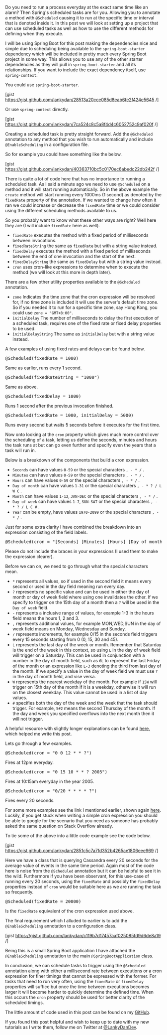 Do you need to run a process everyday at the exact same time like an alarm? Then Spring's scheduled tasks are for you. Allowing you to annotate a method with <code>@Scheduled</code> causing it to run at the specific time or interval that is denoted inside it. In this post we will look at setting up a project that can use scheduled tasks as well as how to use the different methods for defining when they execute.

I will be using Spring Boot for this post making the dependencies nice and simple due to scheduling being available to the <code>spring-boot-starter</code> dependency which will be included in pretty much every Spring Boot project in some way. This allows you to use any of the other starter dependencies as they will pull in <code>spring-boot-starter</code> and all its relationships. If you want to include the exact dependency itself, use <code>spring-context</code>.

You could use <code>spring-boot-starter</code>.

[gist https://gist.github.com/lankydan/28513a20cce085d8eab6fe2f424e5645 /]

Or use <code>spring-context</code> directly.

[gist https://gist.github.com/lankydan/7ca524c8c5a8f4d4c6052752c9af020f /]

Creating a scheduled task is pretty straight forward. Add the <code>@Scheduled</code> annotation to any method that you wish to run automatically and include <code>@EnableScheduling</code> in a configuration file.

So for example you could have something like the below.

[gist https://gist.github.com/lankydan/40363710bc5c0170ec6abedc22db242f /]

There is quite a lot of code here that has no importance to running a scheduled task. As I said a minute ago we need to use <code>@Scheduled</code> on a method and it will start running automatically. So in the above example the <code>create</code> method will start running every 1000ms (1 second) as denoted by the <code>fixedRate</code> property of the annotation. If we wanted to change how often it ran we could increase or decrease the <code>fixedRate</code> time or we could consider using the different scheduling methods available to us.

So you probably want to know what these other ways are right? Well here they are (I will include <code>fixedRate</code> here as well).
<ul>
	<li><code>fixedRate</code> executes the method with a fixed period of milliseconds between invocations.</li>
	<li><code>fixedRateString</code> the same as <code>fixedRate</code> but with a string value instead.</li>
	<li><code>fixedDelay</code> executes the method with a fixed period of milliseconds between the end of one invocation and the start of the next.</li>
	<li><code>fixedDelayString</code> the same as <code>fixedDelay</code> but with a string value instead.</li>
	<li><code>cron</code> uses cron-like expressions to determine when to execute the method (we will look at this more in depth later).</li>
</ul>
There are a few other utility properties available to the <code>@Scheduled</code> annotation.
<ul>
	<li><code>zone</code> Indicates the time zone that the cron expression will be resolved for, if no time zone is included it will use the server's default time zone. So if you needed it to run for a specific time zone, say Hong Kong, you could use <code>zone = "GMT+8:00"</code>.</li>
	<li><code>initialDelay</code> The number of milliseconds to delay the first execution of a scheduled task, requires one of the fixed rate or fixed delay properties to be used.</li>
	<li><code>initialDelayString</code> The same as <code>initialDelay</code> but with a string value instead.</li>
</ul>
A few examples of using fixed rates and delays can be found below.
<pre>@Scheduled(fixedRate = 1000)
</pre>
Same as earlier, runs every 1 second.
<pre>@Scheduled(fixedRateString = "1000")
</pre>
Same as above.
<pre>@Scheduled(fixedDelay = 1000)
</pre>
Runs 1 second after the previous invocation finished.
<pre>@Scheduled(fixedRate = 1000, initialDelay = 5000)
</pre>
Runs every second but waits 5 seconds before it executes for the first time.

Now onto looking at the <code>cron</code> property which gives much more control over the scheduling of a task, letting us define the seconds, minutes and hours the task runs at but can go even further and specify even the years that a task will run in.

Below is a breakdown of the components that build a cron expression.
<ul>
	<li><code>Seconds</code> can have values <code>0-59</code> or the special characters <code>, - * /</code> .</li>
	<li><code>Minutes</code> can have values <code>0-59</code> or the special characters <code>, - * /</code> .</li>
	<li><code>Hours</code> can have values <code>0-59</code> or the special characters <code>, - * /</code> .</li>
	<li><code>Day of month</code> can have values <code>1-31</code> or the special characters <code>, - * ? / L W C</code> .</li>
	<li><code>Month</code> can have values <code>1-12</code>, <code>JAN-DEC</code> or the special characters <code>, - * /</code> .</li>
	<li><code>Day of week</code> can have values <code>1-7</code>, <code>SUN-SAT</code> or the special characters <code>, - * ? / L C #</code> .</li>
	<li><code>Year</code> can be empty, have values <code>1970-2099</code> or the special characters <code>, - * /</code> .</li>
</ul>
Just for some extra clarity I have combined the breakdown into an expression consisting of the field labels.
<pre>@Scheduled(cron = "[Seconds] [Minutes] [Hours] [Day of month] [Month] [Day of week] [Year]")
</pre>
Please do not include the braces in your expressions (I used them to make the expression clearer).

Before we can on, we need to go through what the special characters mean.
<ul>
	<li><code>*</code> represents all values, so if used in the second field it means every second or used in the day field meaning run every day.</li>
	<li><code>?</code> represents no specific value and can be used in either the day of month or day of week field where using one invalidates the other. If we specify to trigger on the 15th day of a month then a <code>?</code> will be used in the <code>Day of week</code> field.</li>
	<li><code>-</code> represents a inclusive range of values, for example 1-3 in the hours field means the hours 1, 2 and 3.</li>
	<li><code>,</code> represents additional values, for example MON,WED,SUN in the day of week field means on Monday, Wednesday and Sunday.</li>
	<li><code>/</code> represents increments, for example 0/15 in the seconds field triggers every 15 seconds starting from 0 (0, 15, 30 and 45).</li>
	<li><code>L</code> represents the last day of the week or month. Remember that Saturday is the end of the week in this context, so using <code>L</code> in the day of week field will trigger on a Saturday. This can be used in conjunction with a number in the day of month field, such as <code>6L</code> to represent the last Friday of the month or an expression like <code>L-3</code> denoting the third from last day of the month. If we specify a value in the day of week field we must use <code>?</code> in the day of month field, and vise versa.</li>
	<li><code>W</code> represents the nearest weekday of the month. For example if <code>15W</code> will trigger on 15th day of the month if it is a weekday, otherwise it will run on the closest weekday. This value cannot be used in a list of day values.</li>
	<li><code>#</code> specifies both the day of the week and the week that the task should trigger. For example, <code>5#2</code> means the second Thursday of the month. If the day and week you specified overflows into the next month then it will not trigger.</li>
</ul>
A helpful resource with slightly longer explanations can be found <a href="http://www.quartz-scheduler.org/documentation/quartz-2.x/tutorials/crontrigger.html" target="_blank" rel="noopener">here</a>, which helped me write this post.

Lets go through a few examples.
<pre>@Scheduled(cron = "0 0 12 * * ?")
</pre>
Fires at 12pm everyday.
<pre>@Scheduled(cron = "0 15 10 * * ? 2005")
</pre>
Fires at 10:15am everyday in the year 2005.
<pre>@Scheduled(cron = "0/20 * * * * ?")
</pre>
Fires every 20 seconds.

For some more examples see the link I mentioned earlier, shown again <a href="http://www.quartz-scheduler.org/documentation/quartz-2.x/tutorials/crontrigger.html" target="_blank" rel="noopener">here</a>. Luckily, if you get stuck when writing a simple cron expression you should be able to google for the scenario that you need as someone has probably asked the same question on Stack Overflow already.

To tie some of the above into a little code example see the code below.

[gist https://gist.github.com/lankydan/2851c5c7a7fd352b4265ae1806eee969 /]

Here we have a class that is querying Cassandra every 20 seconds for the average value of events in the same time period. Again most of the code here is noise from the <code>@Scheduled</code> annotation but it can be helpful to see it in the wild. Furthermore if you have been observant, for this use-case of running every 20 seconds, using the <code>fixedRate</code> and possibly the <code>fixedDelay</code> properties instead of <code>cron</code> would be suitable here as we are running the task so frequently.
<pre>@Scheduled(fixedRate = 20000)
</pre>
Is the <code>fixedRate</code> equivalent of the cron expression used above.

The final requirement which I alluded to earlier is to add the <code>@EnableScheduling</code> annotation to a configuration class.

[gist https://gist.github.com/lankydan/c119b7d17457aaf025085fd9d6de8a19 /]

Being this is a small Spring Boot application I have attached the <code>@EnableScheduling</code> annotation to the main <code>@SpringBootApplication</code> class.

In conclusion, we can schedule tasks to trigger using the <code>@Scheduled</code> annotation along with either a millisecond rate between executions or a cron expression for finer timings that cannot be expressed with the former. For tasks that need to run very often, using the <code>fixedRate</code> or <code>fixedDelay</code> properties will suffice but once the time between executions becomes larger it will become harder to quickly determine the defined time. When this occurs the <code>cron</code> property should be used for better clarity of the scheduled timings.

The little amount of code used in this post can be found on my <a href="https://github.com/lankydan/spring-scheduled-tasks" target="_blank" rel="noopener">GitHub</a>.

If you found this post helpful and wish to keep up to date with my new tutorials as I write them, follow me on Twitter at <a href="https://twitter.com/LankyDanDev" target="_blank" rel="noopener">@LankyDanDev</a>.